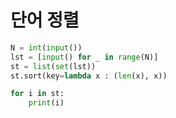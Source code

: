 # 단어 정렬

```python
N = int(input())
lst = [input() for _ in range(N)]
st = list(set(lst))
st.sort(key=lambda x : (len(x), x))

for i in st:
    print(i)
```

